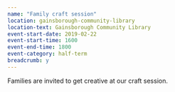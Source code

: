 ```yaml
---
name: "Family craft session"
location: gainsborough-community-library
location-text: Gainsborough Community Library
event-start-date: 2019-02-22
event-start-time: 1600
event-end-time: 1800
event-category: half-term
breadcrumb: y
---
```


Families are invited to get creative at our craft session.
